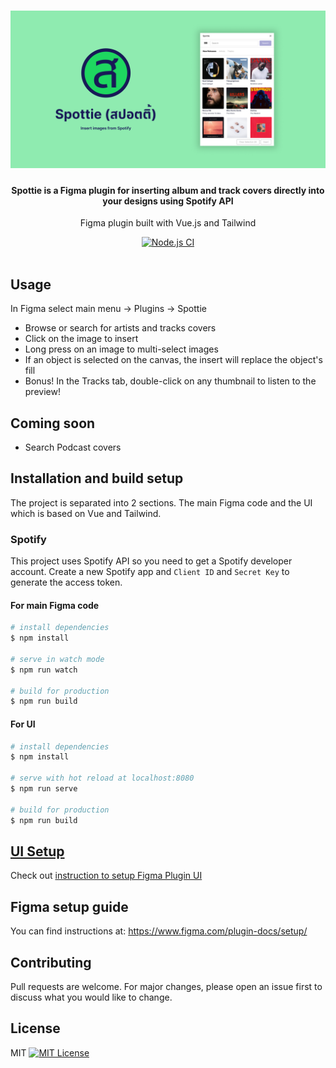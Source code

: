 <h1 align="center">
	<a href="https://github.com/nathakits/spottie-figma-plugin">
		<img src="assets/plugin-file-cover.png" alt="Spottie"/>
	</a>
</h1>

<h4 align="center">
  Spottie is a Figma plugin for inserting album and track covers directly into your designs using Spotify API
</h4>

<p align="center">
  Figma plugin built with Vue.js and Tailwind
</p>

<div align="center">
  <a href="https://github.com/nathakits/spottie-figma-plugin/actions/workflows/node.js.yml">
    <img src="https://github.com/nathakits/spottie-figma-plugin/actions/workflows/node.js.yml/badge.svg?branch=master" alt="Node.js CI">
  </a>
</div>
<br>

<!-- ## Download -->
<!-- Install on Figma -->

## Usage
In Figma select main menu -> Plugins -> Spottie

- Browse or search for artists and tracks covers
- Click on the image to insert
- Long press on an image to multi-select images
- If an object is selected on the canvas, the insert will replace the object's fill
- Bonus! In the Tracks tab, double-click on any thumbnail to listen to the preview!

## Coming soon
- Search Podcast covers

## Installation and build setup
The project is separated into 2 sections. The main Figma code and the UI which is based on Vue and Tailwind.

### Spotify
This project uses Spotify API so you need to get a Spotify developer account.
Create a new Spotify app and `Client ID` and `Secret Key` to generate the access token.

#### For main Figma code
```bash
# install dependencies
$ npm install

# serve in watch mode
$ npm run watch

# build for production
$ npm run build
```

#### For UI
```bash
# install dependencies
$ npm install

# serve with hot reload at localhost:8080
$ npm run serve

# build for production
$ npm run build
```

## [UI Setup](UI/README.md)
Check out [instruction to setup Figma Plugin UI](UI/README.md)

## Figma setup guide
You can find instructions at: https://www.figma.com/plugin-docs/setup/

## Contributing
Pull requests are welcome. For major changes, please open an issue first to discuss what you would like to change.

## License
MIT [![MIT License](https://img.shields.io/badge/license-MIT-blue.svg?style=flat)](LICENSE)
